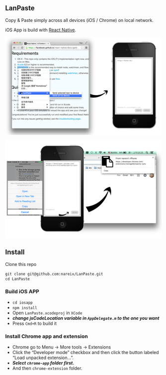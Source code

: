 LanPaste
----

Copy & Paste simply across all devices (iOS / Chrome) on local network.

iOS App is build with [React Native](https://github.com/facebook/react-native).

![copy in chrome paste in iOS App](pic/income.png)

![copy in iOS App paste in Chrome](pic/outcome.png)

Install
----

Clone this repo
```
git clone git@github.com:nareix/LanPaste.git
cd LanPaste
```

### Build iOS APP

- `cd iosapp`
- `npm install`
- Open `LanPaste.xcodeproj` in `XCode`
- ***change jsCodeLocation variable in `AppDelegate.m` to the one you want***
- Press `Cmd+R` to build it

### Install Chrome app and extension

- Chrome go to Menu -> More tools -> Extensions
- Click the “Developer mode” checkbox and then click the button labeled “Load unpacked extension…”.
- ***Select `chrome-app` folder first.***
- And then `chrome-extension` folder.

